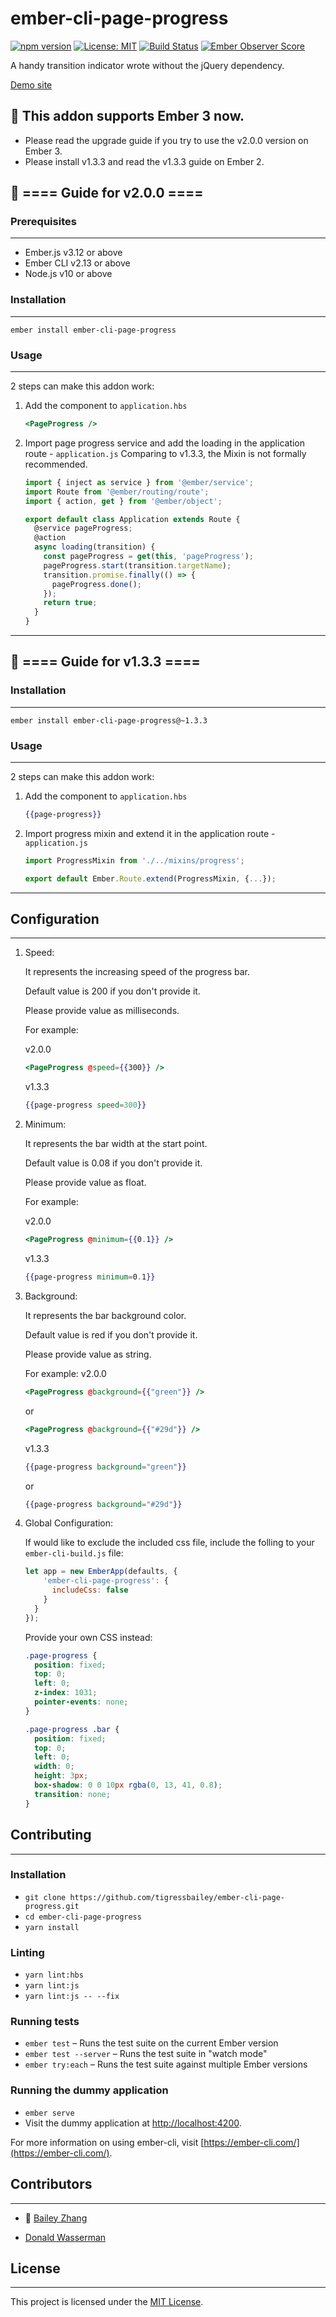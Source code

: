 ember-cli-page-progress
==============================================================================
[![npm version](https://badge.fury.io/js/ember-cli-page-progress.svg)](https://badge.fury.io/js/ember-cli-page-progress) [![License: MIT](https://img.shields.io/badge/License-MIT-yellow.svg)](https://opensource.org/licenses/MIT)
[![Build Status](https://travis-ci.com/tigressbailey/ember-cli-page-progress.svg?branch=master)](https://travis-ci.com/tigressbailey/ember-cli-page-progress)
[![Ember Observer Score](https://emberobserver.com/badges/ember-cli-page-progress.svg)](https://emberobserver.com/addons/ember-cli-page-progress)

A handy transition indicator wrote without the jQuery dependency.

[Demo site](https://tigressbailey.github.io/ember-cli-page-progress/)


## 🎉 This addon supports Ember 3 now.

  - Please read the upgrade guide if you try to use the v2.0.0 version on Ember 3.
  - Please install v1.3.3 and read the v1.3.3 guide on Ember 2.

## 🏁 ==== Guide for v2.0.0 ====

### Prerequisites
------------------------------------------------------------------------------

- Ember.js v3.12 or above
- Ember CLI v2.13 or above
- Node.js v10 or above

### Installation
------------------------------------------------------------------------------

```
ember install ember-cli-page-progress
```


### Usage
------------------------------------------------------------------------------

2 steps can make this addon work:

1. Add the component to `application.hbs`
    ```hbs
    <PageProgress />
    ```

2. Import page progress service and add the loading in the application route - `application.js`
   Comparing to v1.3.3, the Mixin is not formally recommended.

   ```js
   import { inject as service } from '@ember/service';
   import Route from '@ember/routing/route';
   import { action, get } from '@ember/object';

   export default class Application extends Route {
     @service pageProgress;
     @action
     async loading(transition) {
       const pageProgress = get(this, 'pageProgress');
       pageProgress.start(transition.targetName);
       transition.promise.finally(() => {
         pageProgress.done();
       });
       return true;
     }
   }
   ```

------------------------------------------------------------------------------

## 🏁 ==== Guide for v1.3.3 ====

### Installation
------------------------------------------------------------------------------

```
ember install ember-cli-page-progress@~1.3.3
```


### Usage
------------------------------------------------------------------------------

2 steps can make this addon work:

1. Add the component to `application.hbs`
    ```hbs
    {{page-progress}}
    ```

2. Import progress mixin and extend it in the application route - `application.js`

   ```js
   import ProgressMixin from './../mixins/progress';

   export default Ember.Route.extend(ProgressMixin, {...});
   ```

------------------------------------------------------------------------------

## Configuration
------------------------------------------------------------------------------

1. Speed:

   It represents the increasing speed of the progress bar.

   Default value is 200 if you don't provide it.

   Please provide value as milliseconds.

   For example:

   v2.0.0
   ```hbs
   <PageProgress @speed={{300}} />
   ```

   v1.3.3
   ```hbs
   {{page-progress speed=300}}
   ```

2. Minimum:

   It represents the bar width at the start point.

   Default value is 0.08 if you don't provide it.

   Please provide value as float.

   For example:

   v2.0.0
   ```hbs
   <PageProgress @minimum={{0.1}} />
   ```

   v1.3.3
   ```hbs
   {{page-progress minimum=0.1}}
   ```

3. Background:

   It represents the bar background color.

   Default value is red if you don't provide it.

   Please provide value as string.

   For example:
   v2.0.0
   ```hbs
   <PageProgress @background={{"green"}} />
   ```
   or
   ```hbs
   <PageProgress @background={{"#29d"}} />
   ```

   v1.3.3
   ```hbs
   {{page-progress background="green"}}
   ```
   or
   ```hbs
   {{page-progress background="#29d"}}
   ```

4. Global Configuration:

    If would like to exclude the included css file, include the folling to your `ember-cli-build.js` file:

    ```js
    let app = new EmberApp(defaults, {
        'ember-cli-page-progress': {
          includeCss: false
        }
      }
    });
    ```

    Provide your own CSS instead:

    ```css
    .page-progress {
      position: fixed;
      top: 0;
      left: 0;
      z-index: 1031;
      pointer-events: none;
    }

    .page-progress .bar {
      position: fixed;
      top: 0;
      left: 0;
      width: 0;
      height: 3px;
      box-shadow: 0 0 10px rgba(0, 13, 41, 0.8);
      transition: none;
    }
    ```

## Contributing
------------------------------------------------------------------------------

### Installation

* `git clone https://github.com/tigressbailey/ember-cli-page-progress.git`
* `cd ember-cli-page-progress`
* `yarn install`

### Linting

* `yarn lint:hbs`
* `yarn lint:js`
* `yarn lint:js -- --fix`

### Running tests

* `ember test` – Runs the test suite on the current Ember version
* `ember test --server` – Runs the test suite in "watch mode"
* `ember try:each` – Runs the test suite against multiple Ember versions

### Running the dummy application

* `ember serve`
* Visit the dummy application at [http://localhost:4200](http://localhost:4200).

For more information on using ember-cli, visit [https://ember-cli.com/](https://ember-cli.com/).

## Contributors
------------------------------------------------------------------------------
- :tiger: [Bailey Zhang](https://tigressbailey.github.io)

- [Donald Wasserman](<https://github.com/donaldwasserman>
)

## License
------------------------------------------------------------------------------

This project is licensed under the [MIT License](LICENSE.md).
